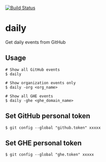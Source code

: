 [![Build Status](https://travis-ci.org/rnitame/daily.svg?branch=master)](https://travis-ci.org/rnitame/daily)

# daily
Get daily events from GitHub

## Usage

```
# Show all GitHub events
$ daily

# Show organization events only
$ daily -org <org_name>

# Show all GHE events
$ daily -ghe <ghe_domain_name>
```

## Set GitHub personal token

```
$ git config --global "github.token" xxxxx
```

## Set GHE personal token

```
$ git config --global "ghe.token" xxxxx
```
